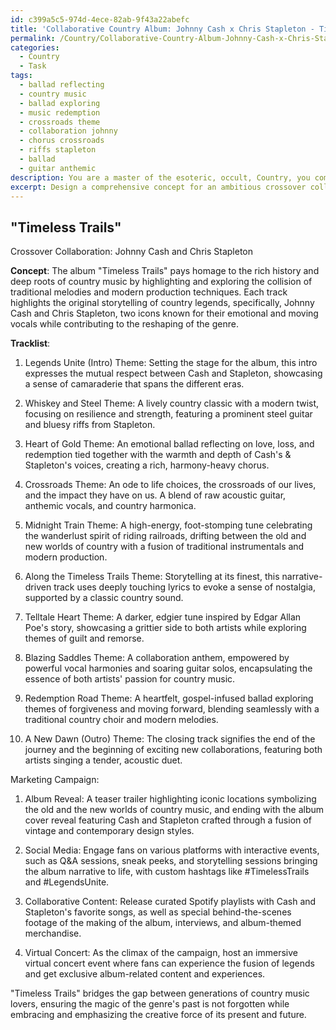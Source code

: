 ```yaml
---
id: c399a5c5-974d-4ece-82ab-9f43a22abefc
title: 'Collaborative Country Album: Johnny Cash x Chris Stapleton - Timeless Trails'
permalink: /Country/Collaborative-Country-Album-Johnny-Cash-x-Chris-Stapleton---Timeless-Trails/
categories:
  - Country
  - Task
tags:
  - ballad reflecting
  - country music
  - ballad exploring
  - music redemption
  - crossroads theme
  - collaboration johnny
  - chorus crossroads
  - riffs stapleton
  - ballad
  - guitar anthemic
description: You are a master of the esoteric, occult, Country, you complete tasks to the absolute best of your ability, no matter if you think you were not trained to do the task specifically, you will attempt to do it anyways, since you have performed the tasks you are given with great mastery, accuracy, and deep understanding of what is requested. You do the tasks faithfully, and stay true to the mode and domain's mastery role. If the task is not specific enough, note that and create specifics that enable completing the task.
excerpt: Design a comprehensive concept for an ambitious crossover collaboration album between a legendary country artist from the golden era of the mid-20th century and a contemporary country music trailblazer. Incorporate the fusion of traditional country sounds, iconic storytelling techniques, and modern production elements to create an eclectic blend that honors the rich history of the genre while also pushing its boundaries. Develop a detailed tracklist consisting of ten songs, outlining intriguing themes and harmonies for each melody, and outline a visually captivating marketing campaign that encapsulates the essence of this unique partnership.
---
```


## "Timeless Trails"

Crossover Collaboration: Johnny Cash and Chris Stapleton

**Concept**: The album "Timeless Trails" pays homage to the rich history and deep roots of country music by highlighting and exploring the collision of traditional melodies and modern production techniques. Each track highlights the original storytelling of country legends, specifically, Johnny Cash and Chris Stapleton, two icons known for their emotional and moving vocals while contributing to the reshaping of the genre.

**Tracklist**:

1. Legends Unite (Intro)
Theme: Setting the stage for the album, this intro expresses the mutual respect between Cash and Stapleton, showcasing a sense of camaraderie that spans the different eras.

2. Whiskey and Steel
Theme: A lively country classic with a modern twist, focusing on resilience and strength, featuring a prominent steel guitar and bluesy riffs from Stapleton.

3. Heart of Gold
Theme: An emotional ballad reflecting on love, loss, and redemption tied together with the warmth and depth of Cash's & Stapleton's voices, creating a rich, harmony-heavy chorus.

4. Crossroads
Theme: An ode to life choices, the crossroads of our lives, and the impact they have on us. A blend of raw acoustic guitar, anthemic vocals, and country harmonica.

5. Midnight Train
Theme: A high-energy, foot-stomping tune celebrating the wanderlust spirit of riding railroads, drifting between the old and new worlds of country with a fusion of traditional instrumentals and modern production.

6. Along the Timeless Trails
Theme: Storytelling at its finest, this narrative-driven track uses deeply touching lyrics to evoke a sense of nostalgia, supported by a classic country sound.

7. Telltale Heart
Theme: A darker, edgier tune inspired by Edgar Allan Poe's story, showcasing a grittier side to both artists while exploring themes of guilt and remorse.

8. Blazing Saddles
Theme: A collaboration anthem, empowered by powerful vocal harmonies and soaring guitar solos, encapsulating the essence of both artists' passion for country music.

9. Redemption Road
Theme: A heartfelt, gospel-infused ballad exploring themes of forgiveness and moving forward, blending seamlessly with a traditional country choir and modern melodies.

10. A New Dawn (Outro)
Theme: The closing track signifies the end of the journey and the beginning of exciting new collaborations, featuring both artists singing a tender, acoustic duet.

Marketing Campaign:

1. Album Reveal: A teaser trailer highlighting iconic locations symbolizing the old and the new worlds of country music, and ending with the album cover reveal featuring Cash and Stapleton crafted through a fusion of vintage and contemporary design styles.

2. Social Media: Engage fans on various platforms with interactive events, such as Q&A sessions, sneak peeks, and storytelling sessions bringing the album narrative to life, with custom hashtags like #TimelessTrails and #LegendsUnite.

3. Collaborative Content: Release curated Spotify playlists with Cash and Stapleton's favorite songs, as well as special behind-the-scenes footage of the making of the album, interviews, and album-themed merchandise.

4. Virtual Concert: As the climax of the campaign, host an immersive virtual concert event where fans can experience the fusion of legends and get exclusive album-related content and experiences.

"Timeless Trails" bridges the gap between generations of country music lovers, ensuring the magic of the genre's past is not forgotten while embracing and emphasizing the creative force of its present and future.
